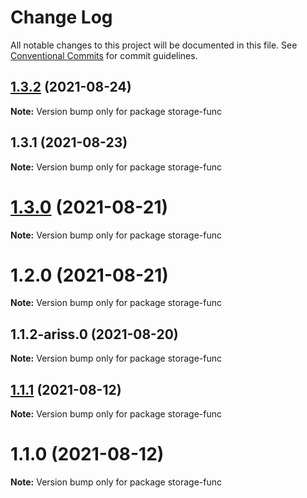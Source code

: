 # Change Log

All notable changes to this project will be documented in this file.
See [Conventional Commits](https://conventionalcommits.org) for commit guidelines.

## [1.3.2](https://github.com/yurikrupnik/mussia8/compare/storage-func@1.3.1...storage-func@1.3.2) (2021-08-24)

**Note:** Version bump only for package storage-func





## 1.3.1 (2021-08-23)

**Note:** Version bump only for package storage-func





# [1.3.0](https://github.com/yurikrupnik/mussia8/compare/storage-func@1.2.0...storage-func@1.3.0) (2021-08-21)

**Note:** Version bump only for package storage-func





# 1.2.0 (2021-08-21)

**Note:** Version bump only for package storage-func





## 1.1.2-ariss.0 (2021-08-20)

**Note:** Version bump only for package storage-func





## [1.1.1](https://github.com/yurikrupnik/mussia8/compare/storage-func@1.1.0...storage-func@1.1.1) (2021-08-12)

**Note:** Version bump only for package storage-func





# 1.1.0 (2021-08-12)

**Note:** Version bump only for package storage-func
